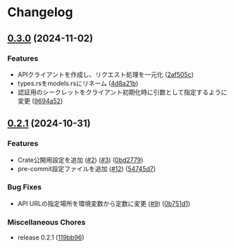 # Changelog

## [0.3.0](https://github.com/ryohidaka/rust-zaim/compare/v0.2.1...v0.3.0) (2024-11-02)


### Features

* APIクライアントを作成し、リクエスト処理を一元化 ([2af505c](https://github.com/ryohidaka/rust-zaim/commit/2af505c5548c3f09cadb6926699d2d550ef3635f))
* types.rsをmodels.rsにリネーム ([4d8a21b](https://github.com/ryohidaka/rust-zaim/commit/4d8a21bad7aa8c375964dc3e200d95b22450d6fb))
* 認証用のシークレットをクライアント初期化時に引数として指定するように変更 ([9694a52](https://github.com/ryohidaka/rust-zaim/commit/9694a528a0cfc0e307a673c8baf4ff955f886710))

## [0.2.1](https://github.com/ryohidaka/rust-zaim/compare/0.1.0...v0.2.1) (2024-10-31)


### Features

* Crate公開用設定を追加 ([#2](https://github.com/ryohidaka/rust-zaim/issues/2)) ([#3](https://github.com/ryohidaka/rust-zaim/issues/3)) ([0bd2779](https://github.com/ryohidaka/rust-zaim/commit/0bd2779eac87a48df48dcc2860a7da78f5f4a679))
* pre-commit設定ファイルを追加 ([#12](https://github.com/ryohidaka/rust-zaim/issues/12)) ([54745d7](https://github.com/ryohidaka/rust-zaim/commit/54745d7bfe9b478d6c3b40a6a98ef50287ef045f))


### Bug Fixes

* API URLの指定場所を環境変数から定数に変更 ([#9](https://github.com/ryohidaka/rust-zaim/issues/9)) ([0b751d1](https://github.com/ryohidaka/rust-zaim/commit/0b751d16b54915fd0f55888ffe8b84049afd9647))


### Miscellaneous Chores

* release 0.2.1 ([119bb96](https://github.com/ryohidaka/rust-zaim/commit/119bb961bec9cf0cc1ff56fa1eb31ca37f958f35))
